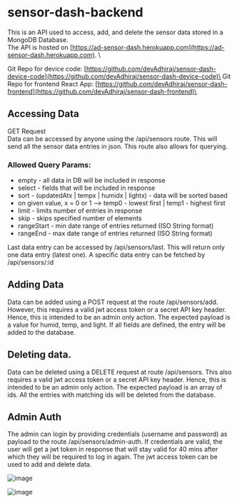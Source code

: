 # sensor-dash-backend

This is an API used to access, add, and delete the sensor data stored in a MongoDB Database.\
The API is hosted on [https://ad-sensor-dash.herokuapp.com](https://ad-sensor-dash.herokuapp.com). \

Git Repo for device code: [https://github.com/devAdhiraj/sensor-dash-device-code](https://github.com/devAdhiraj/sensor-dash-device-code)\
Git Repo for frontend React App: [https://github.com/devAdhiraj/sensor-dash-frontend](https://github.com/devAdhiraj/sensor-dash-frontend)\

## Accessing Data
GET Request\
Data can be accessed by anyone using the /api/sensors route. This will send all the sensor data entries
in json. 
This route also allows for querying.

### Allowed Query Params:
 * empty - all data in DB will be included in response
 * select - fields that will be included in response
 * sort - (updatedAtx | tempx | humidx | lightx) - data will be sorted based 
 * on given value, x = 0 or 1 --> temp0 - lowest first | temp1 - highest first
 * limit - limits number of entries in response
 * skip - skips specified number of elements
 * rangeStart - min date range of entries returned (ISO String format)
 * rangeEnd - max date range of entries returned (ISO String format)

Last data entry can be accessed by /api/sensors/last. This will return only one data entry (latest one).
A specific data entry can be fetched by /api/sensors/:id

## Adding Data 
Data can be added using a POST request at the route /api/sensors/add. However, this requires a valid jwt access token or a secret
API key header. Hence, this is intended to be an admin only action.
The expected payload is a value for humid, temp, and light. If all fields are defined, the entry will be added to the database.

## Deleting data.
Data can be deleted using a DELETE request at route /api/sensors. This also requires a valid jwt access token or a
secret API key header. Hence, this is intended to be an admin only action.
The expected payload is an array of ids. All the entries with matching ids will be deleted from the database.

## Admin Auth
The admin can login by providing credentials (username and password) as payload to the route /api/sensors/admin-auth.
If credentials are valid, the user will get a jwt token in response that will stay valid for 40 mins after which they will
be required to log in again. The jwt access token can be used to add and delete data.

![image](https://user-images.githubusercontent.com/75645547/148711800-e9807fc2-c40e-4524-9015-29330bacdc12.png)

![image](https://user-images.githubusercontent.com/75645547/148711836-060628ac-203e-4b19-bd98-c7a21066adf3.png)
